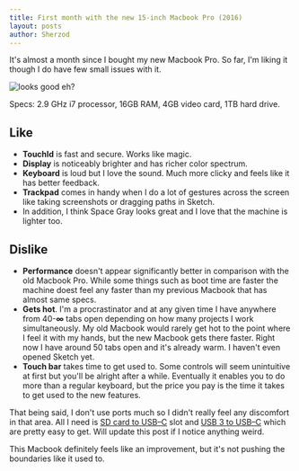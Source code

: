 ```yaml
---
title: First month with the new 15-inch Macbook Pro (2016)
layout: posts
author: Sherzod
---
```


It's almost a month since I bought my new  Macbook Pro. So far, I'm liking it though I do have few small issues with it.

<img class="w-100 pv4" alt="looks good eh?" src="/img/*IMG_6487.jpg">

Specs: 2.9 GHz i7 processor, 16GB RAM, 4GB video card, 1TB hard drive.

## Like
- **TouchId** is fast and secure. Works like magic.
- **Display** is noticeably brighter and has richer color spectrum.
- **Keyboard** is loud but I love the sound. Much more clicky and feels like it has better feedback.
- **Trackpad** comes in handy when I do a lot of gestures across the screen like taking screenshots or dragging paths in Sketch.
- In addition, I think Space Gray looks great and I love that the machine is lighter too.

## Dislike
- **Performance** doesn't appear significantly better in comparison with the old Macbook Pro. While some things such as boot time are faster the machine doest feel any faster than my previous Macbook that has almost same specs.
- **Gets hot**. I'm a procrastinator and at any given time I have anywhere from 40-**∞** tabs open depending on how many projects I work simultaneously. My old Macbook would rarely get hot to the point where I feel it with my hands, but the new Macbook gets there faster. Right now I have around 50 tabs open and it's already warm. I haven't even opened Sketch yet.
- **Touch bar** takes time to get used to. Some controls will seem unintuitive at first but you'll be alright after a while. Eventually it enables you to do more than a regular keyboard, but the price you pay is the time it takes to get used to the new features.

That being said, I don't use ports much so I didn't really feel any discomfort in that area. All I need is [SD card to USB–C](https://www.amazon.com/AUKEY-microSD-Delivery-Charging-Throughput/dp/B01MQTE5EU/ref=sr_1_23?s=pc&ie=UTF8&qid=1487619102&sr=1-23&keywords=usb+c+to+sd+card) slot and [USB 3 to USB–C](https://www.amazon.com/dp/B01AUKU1OO/ref=cm_sw_r_tw_dp_x_4o0Qyb44R36PR) which are pretty easy to get. Will update this post if I notice anything weird.

This Macbook definitely feels like an improvement, but it's not pushing the boundaries like it used to.
